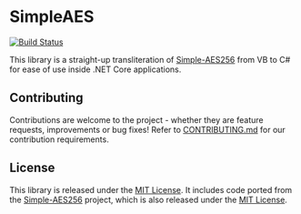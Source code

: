SimpleAES
=========

[![Build Status](https://travis-ci.org/jonjomckay/dotnet-simpleaes.svg)](https://travis-ci.org/jonjo/dotnet-simpleaes)

This library is a straight-up transliteration of [Simple-AES256](https://github.com/ChazSII/Simple-AES256) from VB 
to C# for ease of use inside .NET Core applications.

## Contributing

Contributions are welcome to the project - whether they are feature requests, improvements or bug fixes! Refer to
[CONTRIBUTING.md](CONTRIBUTING.md) for our contribution requirements.

## License

This library is released under the [MIT License](http://opensource.org/licenses/mit-license.php). It includes code
ported from the [Simple-AES256](https://github.com/ChazSII/Simple-AES256) project, which is also released under the
[MIT License](https://opensource.org/licenses/MIT).
